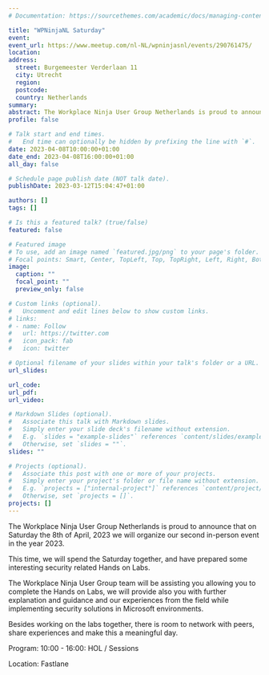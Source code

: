 ```yaml
---
# Documentation: https://sourcethemes.com/academic/docs/managing-content/

title: "WPNinjaNL Saturday"
event:
event_url: https://www.meetup.com/nl-NL/wpninjasnl/events/290761475/
location:
address:
  street: Burgemeester Verderlaan 11
  city: Utrecht
  region:
  postcode:
  country: Netherlands
summary: 
abstract: The Workplace Ninja User Group Netherlands is proud to announce that on Saturday the 8th of April, 2023 we will organize our second in-person event in the year 2023.
profile: false

# Talk start and end times.
#   End time can optionally be hidden by prefixing the line with `#`.
date: 2023-04-08T10:00:00+01:00
date_end: 2023-04-08T16:00:00+01:00
all_day: false

# Schedule page publish date (NOT talk date).
publishDate: 2023-03-12T15:04:47+01:00

authors: []
tags: []

# Is this a featured talk? (true/false)
featured: false

# Featured image
# To use, add an image named `featured.jpg/png` to your page's folder. 
# Focal points: Smart, Center, TopLeft, Top, TopRight, Left, Right, BottomLeft, Bottom, BottomRight.
image:
  caption: ""
  focal_point: ""
  preview_only: false

# Custom links (optional).
#   Uncomment and edit lines below to show custom links.
# links:
# - name: Follow
#   url: https://twitter.com
#   icon_pack: fab
#   icon: twitter

# Optional filename of your slides within your talk's folder or a URL.
url_slides:

url_code:
url_pdf:
url_video:

# Markdown Slides (optional).
#   Associate this talk with Markdown slides.
#   Simply enter your slide deck's filename without extension.
#   E.g. `slides = "example-slides"` references `content/slides/example-slides.md`.
#   Otherwise, set `slides = ""`.
slides: ""

# Projects (optional).
#   Associate this post with one or more of your projects.
#   Simply enter your project's folder or file name without extension.
#   E.g. `projects = ["internal-project"]` references `content/project/deep-learning/index.md`.
#   Otherwise, set `projects = []`.
projects: []
---
```


The Workplace Ninja User Group Netherlands is proud to announce that on Saturday the 8th of April, 2023 we will organize our second in-person event in the year 2023.

This time, we will spend the Saturday together, and have prepared some interesting security related Hands on Labs.

The Workplace Ninja User Group team will be assisting you allowing you to complete the Hands on Labs, we will provide also you with further explanation and guidance and our experiences from the field while implementing security solutions in Microsoft environments.

Besides working on the labs together, there is room to network with peers, share experiences and make this a meaningful day.

Program:
10:00 - 16:00: HOL / Sessions

Location:
Fastlane
